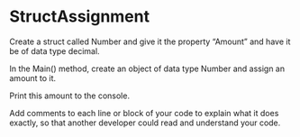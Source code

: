 # StructAssignment

Create a struct called Number and give it the property “Amount” and have it be of data type decimal.

In the Main() method, create an object of data type Number and assign an amount to it.

Print this amount to the console.

Add comments to each line or block of your code to explain what it does exactly, so that another developer could read and understand your code.
